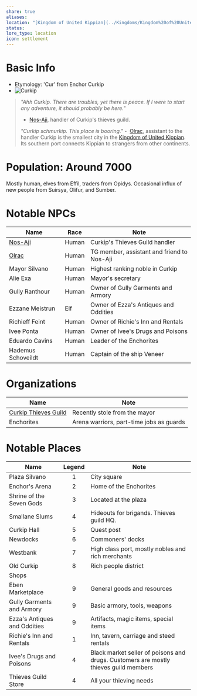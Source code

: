 ```yaml
---
share: true
aliases: 
location: "[Kingdom of United Kippian](../Kingdoms/Kingdom%20of%20United%20Kippian.md)"
status: 
lore_type: location
icon: settlement
---
```

# Basic Info
- Etymology: 'Cur' from Enchor Curkip
- ![Curkip](https://content.encounterkit.com/cdn-cgi/image/width=1920,quality=75,format=auto/https://content.encounterkit.com/map/preview/9f241d5b8f1b1a1c64027fab105dad18.webp)
> *"Ahh Curkip. There are troubles, yet there is peace. If I were to start any adventure, it should probably be here."*
> 	- [Nos-Aji](../../NPCs/Nos-Aji.md), handler of Curkip's thieves guild.
> 
> *"Curkip schmurkip. This place is booring."*
> 	-  [Olrac](../../NPCs/Olrac.md), assistant to the handler
Curkip is the smallest city in the [Kingdom of United Kippian](../Kingdoms/Kingdom%20of%20United%20Kippian.md). Its southern port connects Kippian to strangers from other continents.
# Population: Around 7000
Mostly human, elves from Effil, traders from Opidys. Occasional influx of new people from Suirsya, Olifur, and Sumber.
# Notable NPCs

| Name               | Race  | Note                                       |
| ------------------ | ----- | ------------------------------------------ |
| [Nos-Aji](../../NPCs/Nos-Aji.md)        | Human | Curkip's Thieves Guild handler             |
| [Olrac](../../NPCs/Olrac.md)          | Human | TG member, assistant and friend to Nos-Aji |
| Mayor Silvano      | Human | Highest ranking noble in Curkip            |
| Alie Exa           | Human | Mayor's secretary                          |
| Gully Ranthour     | Human | Owner of Gully Garments and Armory         |
| Ezzane Meistrun    | Elf   | Owner of Ezza's Antiques and Oddities      |
| Richieff Feint     | Human | Owner of Richie's Inn and Rentals          |
| Ivee Ponta         | Human | Owner of Ivee's Drugs and Poisons          |
| Eduardo Cavins     | Human | Leader of the Enchorites                   |
| Hademus Schoveildt | Human | Captain of the ship Veneer                 |
# Organizations
| Name                     | Note                                     |
| ------------------------ | ---------------------------------------- |
| [Curkip Thieves Guild](../../Factions/Curkip%20Thieves%20Guild.md) | Recently stole from the mayor            |
| Enchorites               | Arena warriors, part-time jobs as guards |
# Notable Places
| Name                         | Legend | Note                                                                                 |
| ---------------------------- | :----: | ------------------------------------------------------------------------------------ |
| Plaza Silvano                |   1    | City square                                                                          |
| Enchor's Arena               |   2    | Home of the Enchorites                                                               |
| Shrine of the Seven Gods     |   3    | Located at the plaza                                                                 |
| Smallane Slums               |   4    | Hideouts for brigands. Thieves guild HQ.                                             |
| Curkip Hall                  |   5    | Quest post                                                                           |
| Newdocks                     |   6    | Commoners' docks                                                                     |
| Westbank                     |   7    | High class port, mostly nobles and rich merchants                                    |
| Old Curkip                   |   8    | Rich people district                                                                 |
| Shops                        |        |                                                                                      |
| Eben Marketplace             |   9    | General goods and resources                                                          |
| Gully Garments and Armory    |   9    | Basic armory, tools, weapons                                                         |
| Ezza's Antiques and Oddities |   9    | Artifacts, magic items, special items                                                |
| Richie's Inn and Rentals     |   1    | Inn, tavern, carriage and steed rentals                                              |
| Ivee's Drugs and Poisons     |   4    | Black market seller of poisons and drugs. Customers are mostly thieves guild members |
| Thieves Guild Store          |   4    | All your thieving needs                                                              |

